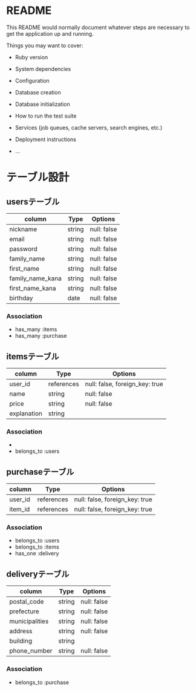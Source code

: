 # README

This README would normally document whatever steps are necessary to get the
application up and running.

Things you may want to cover:

* Ruby version

* System dependencies

* Configuration

* Database creation

* Database initialization

* How to run the test suite

* Services (job queues, cache servers, search engines, etc.)

* Deployment instructions

* ...

# テーブル設計

## usersテーブル

|  column                         | Type            | Options           |
| ---------------------- | ---------- | --------------- |
| nickname                       | string         | null: false         |
| email                              | string          | null: false         |
| password                       | string          | null: false         |
| family_name                  | string          | null: false         |
| first_name                      | string          | null: false          |
| family_name_kana         | string          | null: false          |
| first_name_kana            | string          | null: false          |
| birthday                         | date          | null: false          |

### Association

- has_many :items
- has_many :purchase


## itemsテーブル

|  column  | Type         | Options         |
| ------------------ | ----------   | --------------- |
| user_id                   | references   | null: false, foreign_key: true  |
| name                       | string          | null: false          |
| price                         | string          | null: false          |
| explanation              | string         |                            |


### Association

- 
- belongs_to :users

## purchaseテーブル

|  column       | Type              | Options                                    |
| ----------- | ------------- | ---------------------------- |
| user_id         | references    | null: false, foreign_key: true  |
| item_id         | references    | null: false, foreign_key: true  |


### Association

- belongs_to :users
- belongs_to :items
- has_one :delivery

## deliveryテーブル

|  column                | Type           | Options             |
| ----------------- | ---------- | --------------- |
| postal_code         | string         | null: false          |
| prefecture            | string          | null: false          |
| municipalities      | string          | null: false          |
| address                | string          | null: false          |
| building                | string          |                           |
| phone_number    | string          | null: false          |

### Association

- belongs_to :purchase